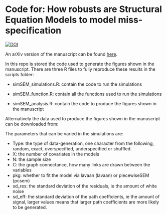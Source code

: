 # Code for: How robusts are Structural Equation Models to model miss-specification


[![DOI](https://zenodo.org/badge/153457961.svg)](https://zenodo.org/badge/latestdoi/153457961)

An arXiv version of the manuscript can be found [here](https://arxiv.org/abs/1803.06186). 


In this repo is stored the code used to generate the figures shown in the manuscript. There are three R files to fully reproduce these results in the scripts folder:

* simSEM_simulations.R: contain the code to run the simulations

* simSEM_function.R: contain all the functions used to run the simulations

* simSEM_analysis.R: contain the code to produce the figures shown in the manuscript

Alternatively the data used to produce the figures shown in the manuscript can be downloaded from: 

The parameters that can be varied in the simulations are:

* Type: the type of data-generation, one character from the following, random, exact, overspecified, underspecified or shuffled.
* X: the number of covariates in the models
* N: the sample size
* C: the graph connectance, how many links are drawn between the variables
* pkg: whether to fit the model via lavaan (lavaan) or piecewiseSEM (pcsem)
* sd_res: the standard deviation of the residuals, ie the amount of white noise
* sd_eff: the standard deviation of the path coefficients, ie the amount of signal, larger values means that larger path coefficients are more likely to be generated.
